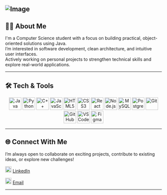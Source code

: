 ![Image](https://github.com/user-attachments/assets/ac6fd1fa-0db6-4657-89b2-c21b3b3bf7eb)
---

## 👩‍💻 About Me

I'm a Computer Science student with a focus on building practical, object-oriented solutions using Java.  
I’m interested in software development, clean architecture, and intuitive user interfaces.  
Actively working on personal projects to strengthen technical skills and explore real-world applications.

---

## 🛠️ Tech & Tools

<p align="center">
  <img src="https://cdn.jsdelivr.net/gh/devicons/devicon/icons/java/java-original.svg" height="40" alt="Java"/>
  <img src="https://cdn.jsdelivr.net/gh/devicons/devicon/icons/python/python-original.svg" height="40" alt="Python"/>
  <img src="https://cdn.jsdelivr.net/gh/devicons/devicon/icons/cplusplus/cplusplus-original.svg" height="40" alt="C++"/>
  <img src="https://cdn.jsdelivr.net/gh/devicons/devicon/icons/javascript/javascript-original.svg" height="40" alt="JavaScript"/>
  <img src="https://cdn.jsdelivr.net/gh/devicons/devicon/icons/html5/html5-original.svg" height="40" alt="HTML5"/>
  <img src="https://cdn.jsdelivr.net/gh/devicons/devicon/icons/css3/css3-original.svg" height="40" alt="CSS3"/>
  <img src="https://cdn.jsdelivr.net/gh/devicons/devicon/icons/react/react-original.svg" height="40" alt="React"/>
  <img src="https://cdn.jsdelivr.net/gh/devicons/devicon/icons/nodejs/nodejs-original.svg" height="40" alt="Node.js"/>
  <img src="https://cdn.jsdelivr.net/gh/devicons/devicon/icons/mysql/mysql-original.svg" height="40" alt="MySQL"/>
  <img src="https://cdn.jsdelivr.net/gh/devicons/devicon/icons/postgresql/postgresql-original.svg" height="40" alt="PostgreSQL"/>
  <img src="https://cdn.jsdelivr.net/gh/devicons/devicon/icons/git/git-original.svg" height="40" alt="Git"/>
  <img src="https://cdn.jsdelivr.net/gh/devicons/devicon/icons/github/github-original.svg" height="40" alt="GitHub"/>
  <img src="https://cdn.jsdelivr.net/gh/devicons/devicon/icons/vscode/vscode-original.svg" height="40" alt="VS Code"/>
  <img src="https://cdn.jsdelivr.net/gh/devicons/devicon/icons/figma/figma-original.svg" height="40" alt="Figma"/>
</p>

---

## 🌐 Connect With Me

I’m always open to collaborate on exciting projects, contribute to existing ideas, or explore new challenges!

<p>
  <img src="https://cdn.jsdelivr.net/gh/devicons/devicon/icons/linkedin/linkedin-original.svg" height="20" alt="LinkedIn"/>
  <a href="https://www.linkedin.com/in/layan-alshaibani-16a39035a?utm_source=share&utm_campaign=share_via&utm_content=profile&utm_medium=ios_app" target="_blank">
    LinkedIn
  </a>
</p>

<p>
  <img src="https://img.icons8.com/color/48/000000/microsoft-outlook-2019.png" height="20" alt="Outlook"/>
  <a href="mailto:Layansh_alotaibi@outlook.com">Email</a>
</p>

---
